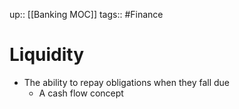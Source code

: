 up:: [[Banking MOC]]
tags:: #Finance 
# Liquidity
- The ability to repay obligations when they fall due
	- A cash flow concept